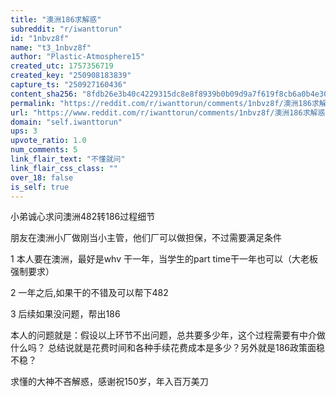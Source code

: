```yaml
---
title: "澳洲186求解惑"
subreddit: "r/iwanttorun"
id: "1nbvz8f"
name: "t3_1nbvz8f"
author: "Plastic-Atmosphere15"
created_utc: 1757356719
created_key: "250908183839"
capture_ts: "250927160436"
content_sha256: "8fdb26e3b40c4229315dc8e8f8939b0b09d9a7f619f8cb6a0b4e303c62e8bdfc"
permalink: "https://reddit.com/r/iwanttorun/comments/1nbvz8f/澳洲186求解惑/"
url: "https://www.reddit.com/r/iwanttorun/comments/1nbvz8f/澳洲186求解惑/"
domain: "self.iwanttorun"
ups: 3
upvote_ratio: 1.0
num_comments: 5
link_flair_text: "不懂就问"
link_flair_css_class: ""
over_18: false
is_self: true
---
```


小弟诚心求问澳洲482转186过程细节

朋友在澳洲小厂做刚当小主管，他们厂可以做担保，不过需要满足条件

1 本人要在澳洲，最好是whv 干一年，当学生的part
time干一年也可以（大老板强制要求）

2 一年之后,如果干的不错及可以帮下482

3 后续如果没问题，帮出186

本人的问题就是：假设以上环节不出问题，总共要多少年，这个过程需要有中介做什么吗？
总结说就是花费时间和各种手续花费成本是多少？另外就是186政策面稳不稳？

求懂的大神不吝解惑，感谢祝150岁，年入百万美刀
